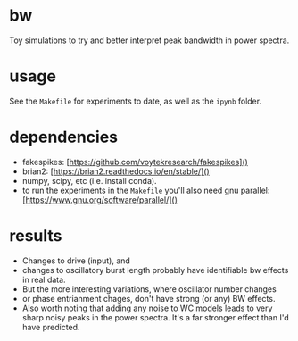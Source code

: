 # bw
Toy simulations to try and better interpret peak bandwidth in power spectra. 

# usage

See the `Makefile` for experiments to date, as well as the `ipynb` folder.

# dependencies

- fakespikes: [https://github.com/voytekresearch/fakespikes]()
- brian2: [https://brian2.readthedocs.io/en/stable/]()
- numpy, scipy, etc (i.e. install conda).
- to run the experiments in the `Makefile` you'll also need gnu parallel: [https://www.gnu.org/software/parallel/]()

# results

- Changes to drive (input), and 
- changes to oscillatory burst length probably have identifiable bw effects in real data.
- But the more interesting variations, where oscillator number changes
- or phase entrianment chages, don't have strong (or any) BW effects.
- Also worth noting that adding any noise to WC models leads to very sharp noisy peaks in the power spectra. It's a far stronger effect than I'd have predicted.
